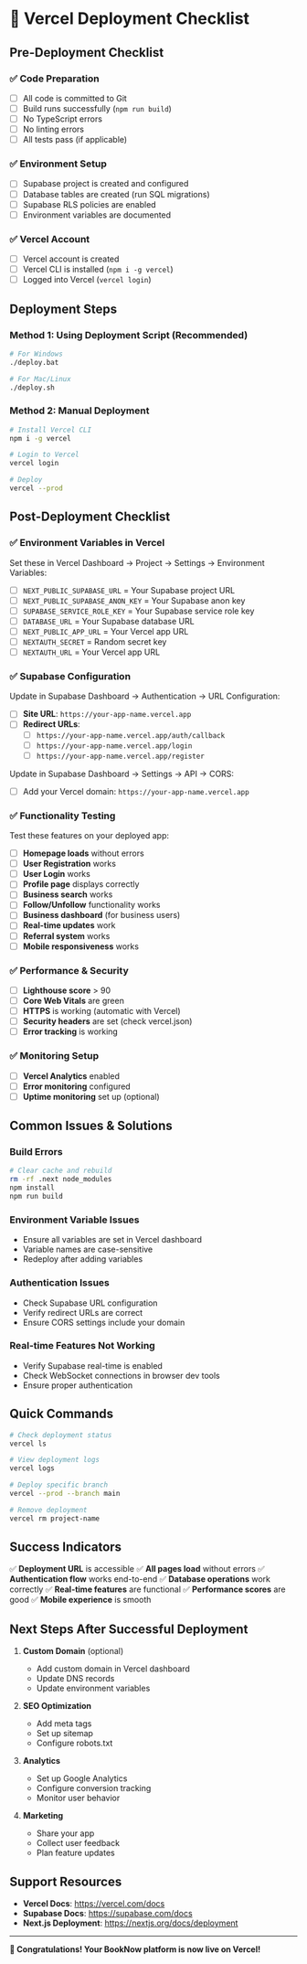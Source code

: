 # 🚀 Vercel Deployment Checklist

## Pre-Deployment Checklist

### ✅ Code Preparation
- [ ] All code is committed to Git
- [ ] Build runs successfully (`npm run build`)
- [ ] No TypeScript errors
- [ ] No linting errors
- [ ] All tests pass (if applicable)

### ✅ Environment Setup
- [ ] Supabase project is created and configured
- [ ] Database tables are created (run SQL migrations)
- [ ] Supabase RLS policies are enabled
- [ ] Environment variables are documented

### ✅ Vercel Account
- [ ] Vercel account is created
- [ ] Vercel CLI is installed (`npm i -g vercel`)
- [ ] Logged into Vercel (`vercel login`)

## Deployment Steps

### Method 1: Using Deployment Script (Recommended)
```bash
# For Windows
./deploy.bat

# For Mac/Linux
./deploy.sh
```

### Method 2: Manual Deployment
```bash
# Install Vercel CLI
npm i -g vercel

# Login to Vercel
vercel login

# Deploy
vercel --prod
```

## Post-Deployment Checklist

### ✅ Environment Variables in Vercel
Set these in Vercel Dashboard → Project → Settings → Environment Variables:

- [ ] `NEXT_PUBLIC_SUPABASE_URL` = Your Supabase project URL
- [ ] `NEXT_PUBLIC_SUPABASE_ANON_KEY` = Your Supabase anon key
- [ ] `SUPABASE_SERVICE_ROLE_KEY` = Your Supabase service role key
- [ ] `DATABASE_URL` = Your Supabase database URL
- [ ] `NEXT_PUBLIC_APP_URL` = Your Vercel app URL
- [ ] `NEXTAUTH_SECRET` = Random secret key
- [ ] `NEXTAUTH_URL` = Your Vercel app URL

### ✅ Supabase Configuration
Update in Supabase Dashboard → Authentication → URL Configuration:

- [ ] **Site URL**: `https://your-app-name.vercel.app`
- [ ] **Redirect URLs**: 
  - [ ] `https://your-app-name.vercel.app/auth/callback`
  - [ ] `https://your-app-name.vercel.app/login`
  - [ ] `https://your-app-name.vercel.app/register`

Update in Supabase Dashboard → Settings → API → CORS:
- [ ] Add your Vercel domain: `https://your-app-name.vercel.app`

### ✅ Functionality Testing
Test these features on your deployed app:

- [ ] **Homepage loads** without errors
- [ ] **User Registration** works
- [ ] **User Login** works
- [ ] **Profile page** displays correctly
- [ ] **Business search** works
- [ ] **Follow/Unfollow** functionality works
- [ ] **Business dashboard** (for business users)
- [ ] **Real-time updates** work
- [ ] **Referral system** works
- [ ] **Mobile responsiveness** works

### ✅ Performance & Security
- [ ] **Lighthouse score** > 90
- [ ] **Core Web Vitals** are green
- [ ] **HTTPS** is working (automatic with Vercel)
- [ ] **Security headers** are set (check vercel.json)
- [ ] **Error tracking** is working

### ✅ Monitoring Setup
- [ ] **Vercel Analytics** enabled
- [ ] **Error monitoring** configured
- [ ] **Uptime monitoring** set up (optional)

## Common Issues & Solutions

### Build Errors
```bash
# Clear cache and rebuild
rm -rf .next node_modules
npm install
npm run build
```

### Environment Variable Issues
- Ensure all variables are set in Vercel dashboard
- Variable names are case-sensitive
- Redeploy after adding variables

### Authentication Issues
- Check Supabase URL configuration
- Verify redirect URLs are correct
- Ensure CORS settings include your domain

### Real-time Features Not Working
- Verify Supabase real-time is enabled
- Check WebSocket connections in browser dev tools
- Ensure proper authentication

## Quick Commands

```bash
# Check deployment status
vercel ls

# View deployment logs
vercel logs

# Deploy specific branch
vercel --prod --branch main

# Remove deployment
vercel rm project-name
```

## Success Indicators

✅ **Deployment URL** is accessible
✅ **All pages load** without errors
✅ **Authentication flow** works end-to-end
✅ **Database operations** work correctly
✅ **Real-time features** are functional
✅ **Performance scores** are good
✅ **Mobile experience** is smooth

## Next Steps After Successful Deployment

1. **Custom Domain** (optional)
   - Add custom domain in Vercel dashboard
   - Update DNS records
   - Update environment variables

2. **SEO Optimization**
   - Add meta tags
   - Set up sitemap
   - Configure robots.txt

3. **Analytics**
   - Set up Google Analytics
   - Configure conversion tracking
   - Monitor user behavior

4. **Marketing**
   - Share your app
   - Collect user feedback
   - Plan feature updates

## Support Resources

- **Vercel Docs**: https://vercel.com/docs
- **Supabase Docs**: https://supabase.com/docs
- **Next.js Deployment**: https://nextjs.org/docs/deployment

---

**🎉 Congratulations! Your BookNow platform is now live on Vercel!** 